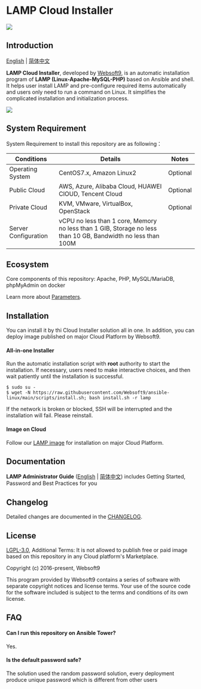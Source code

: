 # LAMP Cloud Installer

![](https://libs.websoft9.com/common/websott9-cloud-installer.png) 

## Introduction

[English](/README.md) | [简体中文](/README-zh.md)  

**LAMP Cloud Installer**, developed by [Websoft9](https://www.websoft9.com), is an automatic installation program of **LAMP (Linux-Apache-MySQL-PHP)** based on Ansible and shell. It helps user install LAMP and pre-configure required items automatically and users only need to run a command on Linux. It simplifies the complicated installation and initialization process.  

![](https://libs.websoft9.com/Websoft9/DocsPicture/en/lamp/lamp-imagestacks-websoft9.png)

## System Requirement

System Requirement to install this repository are as following：

| Conditions       | Details                               | Notes                |
| ------------------- | --------------------------------| -------------------- |
| Operating System   | CentOS7.x, Amazon Linux2 | Optional                 |
| Public Cloud     | AWS, Azure, Alibaba Cloud, HUAWEI ClOUD, Tencent Cloud    | Optional                 |
| Private Cloud     | KVM, VMware, VirtualBox, OpenStack    | Optional                 |
| Server Configuration | vCPU no less than 1 core, Memory no less than  1 GIB, Storage no less than 10 GB, Bandwidth no less than 100M ||

## Ecosystem

Core components of this repository: Apache, PHP, MySQL/MariaDB, phpMyAdmin on docker

Learn more about [Parameters](/docs/stack-components.md).

## Installation

You can install it by thi Cloud Installer solution all in one. In addition, you can deploy image published on major Cloud Platform by Websoft9.

#### All-in-one Installer

Run the automatic installation script with **root** authority to start the installation. If necessary, users need to make interactive choices, and then wait patiently until the installation is successful.

```
$ sudo su -
$ wget -N https://raw.githubusercontent.com/Websoft9/ansible-linux/main/scripts/install.sh; bash install.sh -r lamp
```

If the network is broken or blocked, SSH will be interrupted and the installation will fail. Please reinstall.

#### Image on Cloud 

Follow our [LAMP image](https://apps.websoft9.com/lamp) for installation on major Cloud Platform.

## Documentation

**LAMP Administrator Guide** ([English](https://support.websoft9.com/docs/lamp) | [简体中文](https://support.websoft9.com/docs/lamp/zh)) includes Getting Started, Password and Best Practices for you

## Changelog

Detailed changes are documented in the [CHANGELOG](/CHANGELOG.md).

## License

[LGPL-3.0](/License.md), Additional Terms: It is not allowed to publish free or paid image based on this repository in any Cloud platform's Marketplace.

Copyright (c) 2016-present, Websoft9

This program provided by Websoft9 contains a series of software with separate copyright notices and license terms. Your use of the source code for the software included is subject to the terms and conditions of its own license.

## FAQ

#### Can I run this repository on Ansible Tower? 

Yes.

#### Is the default password safe?

The solution used the random password solution, every deployment produce unique password which is different from other users
